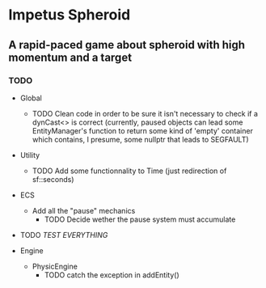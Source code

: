 # Impetus Spheroid
## A rapid-paced game about spheroid with high momentum and a target

### TODO

* Global
  * TODO Clean code in order to be sure it isn't necessary to check if a dynCast<> is correct (currently, paused objects can lead some EntityManager's function to return some kind of 'empty' container which contains, I presume, some nullptr that leads to SEGFAULT)

* Utility
  * TODO Add some functionnality to Time (just redirection of sf::seconds)

* ECS
  * Add all the "pause" mechanics
  	* TODO Decide wether the pause system must accumulate

* TODO *TEST EVERYTHING*

* Engine
  * PhysicEngine
  	* TODO catch the exception in addEntity()